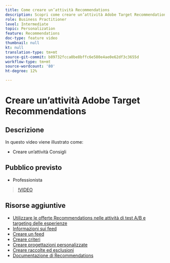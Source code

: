 ```yaml
---
title: Come creare un’attività Recommendations
description: Scopri come creare un’attività Adobe Target Recommendations
role: Business Practitioner
level: Intermediate
topic: Personalization
feature: Recommendations
doc-type: feature video
thumbnail: null
kt: null
translation-type: tm+mt
source-git-commit: b89732fcca0be8bffc6e580e4ae0e62df3c3655d
workflow-type: tm+mt
source-wordcount: '80'
ht-degree: 12%

---
```



# Creare un’attività Adobe Target Recommendations

## Descrizione

In questo video viene illustrato come:

* Creare un’attività Consigli

## Pubblico previsto

* Professionista

>[!VIDEO](https://video.tv.adobe.com/v/27688?quality=12)

## Risorse aggiuntive

* [Utilizzare le offerte Recommendations nelle attività di test A/B e targeting delle esperienze](use-recommendations-offers.md)
* [Informazioni sui feed](understanding-feeds.md)
* [Creare un feed](create-a-feed.md)
* [Creare criteri](create-criteria.md)
* [Creare progettazioni personalizzate](create-custom-designs.md)
* [Creare raccolte ed esclusioni](create-collections-and-exclusions.md)
* [Documentazione di Recommendations](https://docs.adobe.com/content/help/en/target/using/recommendations/recommendations.html)
